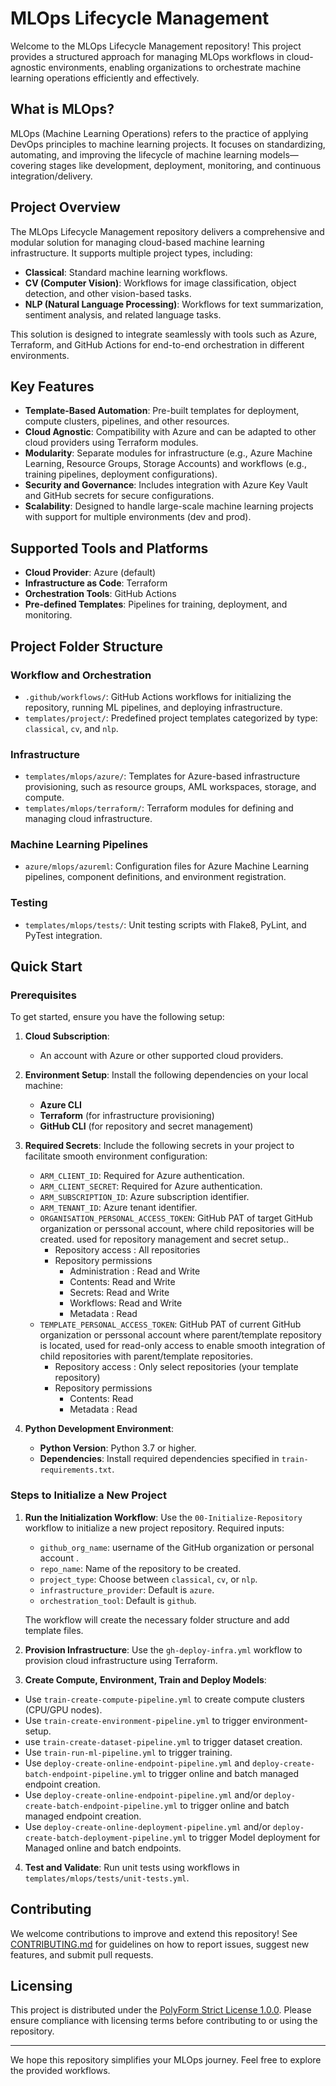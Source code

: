 # MLOps Lifecycle Management

Welcome to the MLOps Lifecycle Management repository! This project provides a structured approach for managing MLOps workflows in cloud-agnostic environments, enabling organizations to orchestrate machine learning operations efficiently and effectively.

## What is MLOps?

MLOps (Machine Learning Operations) refers to the practice of applying DevOps principles to machine learning projects. It focuses on standardizing, automating, and improving the lifecycle of machine learning models—covering stages like development, deployment, monitoring, and continuous integration/delivery.

## Project Overview

The MLOps Lifecycle Management repository delivers a comprehensive and modular solution for managing cloud-based machine learning infrastructure. It supports multiple project types, including:

- **Classical**: Standard machine learning workflows.
- **CV (Computer Vision)**: Workflows for image classification, object detection, and other vision-based tasks.
- **NLP (Natural Language Processing)**: Workflows for text summarization, sentiment analysis, and related language tasks.

This solution is designed to integrate seamlessly with tools such as Azure, Terraform, and GitHub Actions for end-to-end orchestration in different environments.

## Key Features

- **Template-Based Automation**: Pre-built templates for deployment, compute clusters, pipelines, and other resources.
- **Cloud Agnostic**: Compatibility with Azure and can be adapted to other cloud providers using Terraform modules.
- **Modularity**: Separate modules for infrastructure (e.g., Azure Machine Learning, Resource Groups, Storage Accounts) and workflows (e.g., training pipelines, deployment configurations).
- **Security and Governance**: Includes integration with Azure Key Vault and GitHub secrets for secure configurations.
- **Scalability**: Designed to handle large-scale machine learning projects with support for multiple environments (dev and prod).

## Supported Tools and Platforms

- **Cloud Provider**: Azure (default)
- **Infrastructure as Code**: Terraform
- **Orchestration Tools**: GitHub Actions
- **Pre-defined Templates**: Pipelines for training, deployment, and monitoring.

## Project Folder Structure

### Workflow and Orchestration
- `.github/workflows/`: GitHub Actions workflows for initializing the repository, running ML pipelines, and deploying infrastructure.
- `templates/project/`: Predefined project templates categorized by type: `classical`, `cv`, and `nlp`.

### Infrastructure
- `templates/mlops/azure/`: Templates for Azure-based infrastructure provisioning, such as resource groups, AML workspaces, storage, and compute.
- `templates/mlops/terraform/`: Terraform modules for defining and managing cloud infrastructure.

### Machine Learning Pipelines
- `azure/mlops/azureml`: Configuration files for Azure Machine Learning pipelines, component definitions, and environment registration.

### Testing
- `templates/mlops/tests/`: Unit testing scripts with Flake8, PyLint, and PyTest integration.

## Quick Start

### Prerequisites

To get started, ensure you have the following setup:

1. **Cloud Subscription**:
   - An account with Azure or other supported cloud providers.

2. **Environment Setup**:
   Install the following dependencies on your local machine:
   - **Azure CLI**
   - **Terraform** (for infrastructure provisioning)
   - **GitHub CLI** (for repository and secret management)

3. **Required Secrets**:
   Include the following secrets in your project to facilitate smooth environment configuration:

   - `ARM_CLIENT_ID`: Required for Azure authentication.
   - `ARM_CLIENT_SECRET`: Required for Azure authentication.
   - `ARM_SUBSCRIPTION_ID`: Azure subscription identifier.
   - `ARM_TENANT_ID`: Azure tenant identifier.
   - `ORGANISATION_PERSONAL_ACCESS_TOKEN`: GitHub PAT of target GitHub organization or perssonal account, where child repositories will be created. used for repository management and secret setup..
      - Repository access : All repositories
      - Repository permissions
         - Administration : Read and Write
         - Contents: Read and Write
         - Secrets: Read and Write
         - Workflows: Read and Write
         - Metadata : Read
   - `TEMPLATE_PERSONAL_ACCESS_TOKEN`: GitHub PAT of current GitHub organization or perssonal account where parent/template repository is located, used for read-only access to enable smooth integration of child repositories with parent/template repositories.
      - Repository access : Only select repositories (your template repository)
      - Repository permissions
         - Contents: Read
         - Metadata : Read
   
4. **Python Development Environment**:
   - **Python Version**: Python 3.7 or higher.
   - **Dependencies**: Install required dependencies specified in `train-requirements.txt`.
### Steps to Initialize a New Project

1. **Run the Initialization Workflow**:
   Use the `00-Initialize-Repository` workflow to initialize a new project repository.
   Required inputs:
   - `github_org_name`: username of the GitHub organization or personal account .
   - `repo_name`: Name of the repository to be created.
   - `project_type`: Choose between `classical`, `cv`, or `nlp`.
   - `infrastructure_provider`: Default is `azure`.
   - `orchestration_tool`: Default is `github`.

   The workflow will create the necessary folder structure and add template files.

2. **Provision Infrastructure**:
   Use the `gh-deploy-infra.yml` workflow to provision cloud infrastructure using Terraform.

3. **Create Compute, Environment, Train and Deploy Models**:
  - Use `train-create-compute-pipeline.yml` to create compute clusters (CPU/GPU nodes).
  - Use `train-create-environment-pipeline.yml` to trigger environment-setup.
  - use `train-create-dataset-pipeline.yml` to trigger dataset creation.
  - Use `train-run-ml-pipeline.yml` to trigger training.
  - Use `deploy-create-online-endpoint-pipeline.yml` and `deploy-create-batch-endpoint-pipeline.yml` to trigger online and batch managed endpoint creation.
   - Use `deploy-create-online-endpoint-pipeline.yml` and/or `deploy-create-batch-endpoint-pipeline.yml` to trigger online and batch managed endpoint creation.
   - Use `deploy-create-online-deployment-pipeline.yml` and/or `deploy-create-batch-deployment-pipeline.yml` to trigger Model deployment for Managed online and batch endpoints.

4. **Test and Validate**:
   Run unit tests using workflows in `templates/mlops/tests/unit-tests.yml`.

## Contributing

We welcome contributions to improve and extend this repository! See [CONTRIBUTING.md](CONTRIBUTING.md) for guidelines on how to report issues, suggest new features, and submit pull requests.

## Licensing

This project is distributed under the [PolyForm Strict License 1.0.0](LICENSE.md). Please ensure compliance with licensing terms before contributing to or using the repository.

---

We hope this repository simplifies your MLOps journey. Feel free to explore the provided workflows.